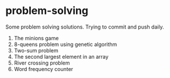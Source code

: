 # problem-solving
Some problem solving solutions. Trying to commit and push daily.

1. The minions game
2. 8-queens problem using genetic algorithm
3. Two-sum problem
4. The second largest element in an array
5. River crossing problem
6. Word frequency counter
